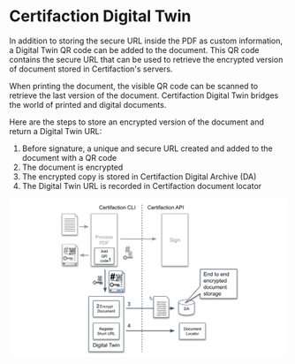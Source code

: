 # Certifaction Digital Twin

In addition to storing the secure URL inside the PDF as custom information, a Digital Twin QR code can be added
to the document. This QR code contains the secure URL that can be used to retrieve the encrypted version of
document stored in Certifaction's servers.

When printing the document, the visible QR code can be scanned to retrieve the last version of the document.
Certifaction Digital Twin bridges the world of printed and digital documents.

Here are the steps to store an encrypted version of the document and return a Digital Twin URL:

1.  Before signature, a unique and secure URL created and added to the document with a QR code
2.  The document is encrypted
3.  The encrypted copy is stored in Certifaction Digital Archive (DA)
4.  The Digital Twin URL is recorded in Certifaction document locator

![Document digital twin diagram](../assets/document-digital-twin-diagram.svg)
